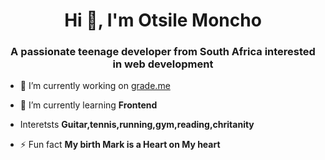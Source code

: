<h1 align="center">Hi 👋, I'm Otsile Moncho</h1>
<h3 align="center">A passionate teenage developer from South Africa interested in web development</h3>

- 🔭 I’m currently working on [grade.me](https://gradegather-help.lovable.app/)

- 🌱 I’m currently learning **Frontend**

- Interetsts **Guitar,tennis,running,gym,reading,chritanity**

- ⚡ Fun fact **My birth Mark is a Heart on My heart**

